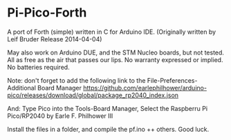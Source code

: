 # Pi-Pico-Forth
A port of Forth (simple) written in C for Arduino IDE. 
(Originally written by Leif Bruder Release 2014-04-04)

May also work on Arduino DUE, and the STM Nucleo boards, but not tested.
All as free as the air that passes our lips.
No warranty expressed or implied.
No batteries required.

Note: don't forget to add the following link to the File-Preferences-Additional Board Manager
https://github.com/earlephilhower/arduino-pico/releases/download/global/package_rp2040_index.json

And: Type Pico into the Tools-Board Manager, Select the Raspberru Pi Pico/RP2040 by
Earle F. Philhower III

Install the files in a folder, and compile the pf.ino ++ others.
Good luck.


